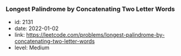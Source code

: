### Longest Palindrome by Concatenating Two Letter Words

* id: 2131
* date: 2022-01-02
* link: https://leetcode.com/problems/longest-palindrome-by-concatenating-two-letter-words
* level: Medium
